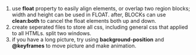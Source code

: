 
1. use **float** property to easily align elements, or overlap two region blocks; width and height can be used in FLOAT. after, BLOCKs can use **clean:both** to cancel the float elements both up and down.
2. create seperated files to store all css, including general css that applied to all HTMLs. split two windows.
3. if you have a long picture, try using **background-position** and **@keyframes** to move picture and make animation.
